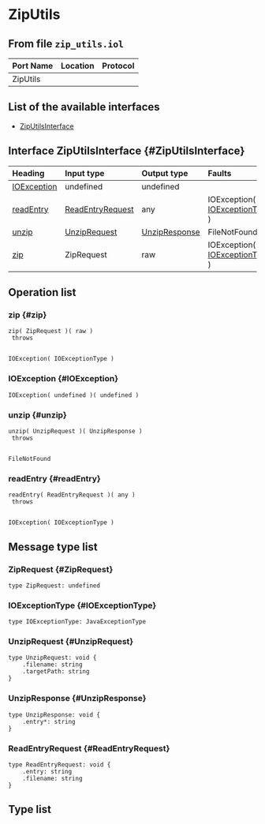 # ZipUtils

## From file `zip_utils.iol`

| Port Name | Location | Protocol |
| :--- | :--- | :--- |
| ZipUtils |  |  |

## List of the available interfaces

* [ZipUtilsInterface](ziputils.md#ZipUtilsInterface)

## Interface ZipUtilsInterface {#ZipUtilsInterface}

| Heading | Input type | Output type | Faults |
| :--- | :--- | :--- | :--- |
| [IOException](ziputils.md#IOException) | undefined  | undefined  |  |
| [readEntry](ziputils.md#readEntry) | [ReadEntryRequest](ziputils.md#ReadEntryRequest)  | any  |  IOException\( [IOExceptionType](ziputils.md#IOExceptionType) \)    |
| [unzip](ziputils.md#unzip) | [UnzipRequest](ziputils.md#UnzipRequest)  | [UnzipResponse](ziputils.md#UnzipResponse)  |  FileNotFound,   |
| [zip](ziputils.md#zip) | ZipRequest  | raw  |  IOException\( [IOExceptionType](ziputils.md#IOExceptionType) \)    |

## Operation list

### zip {#zip}

```text
zip( ZipRequest )( raw )
 throws


IOException( IOExceptionType )
```

### IOException {#IOException}

```text
IOException( undefined )( undefined )
```

### unzip {#unzip}

```text
unzip( UnzipRequest )( UnzipResponse )
 throws


FileNotFound
```

### readEntry {#readEntry}

```text
readEntry( ReadEntryRequest )( any )
 throws


IOException( IOExceptionType )
```

## Message type list

### ZipRequest {#ZipRequest}

```text
type ZipRequest: undefined
```

### IOExceptionType {#IOExceptionType}

```text
type IOExceptionType: JavaExceptionType
```

### UnzipRequest {#UnzipRequest}

```text
type UnzipRequest: void { 
    .filename: string
    .targetPath: string
}
```

### UnzipResponse {#UnzipResponse}

```text
type UnzipResponse: void { 
    .entry*: string
}
```

### ReadEntryRequest {#ReadEntryRequest}

```text
type ReadEntryRequest: void { 
    .entry: string
    .filename: string
}
```

## Type list

